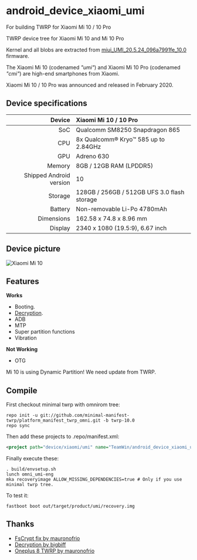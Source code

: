 # android_device_xiaomi_umi
For building TWRP for Xiaomi Mi 10 / 10 Pro

TWRP device tree for Xiaomi Mi 10 and Mi 10 Pro

Kernel and all blobs are extracted from [miui_UMI_20.5.24_096a7991fe_10.0](https://bigota.d.miui.com/20.5.24/miui_UMI_20.5.24_096a7991fe_10.0.zip) firmware.

The Xiaomi Mi 10 (codenamed _"umi"_) and Xiaomi Mi 10 Pro (codenamed _"cmi"_) are high-end smartphones from Xiaomi.

Xiaomi Mi 10 / 10 Pro was announced and released in February 2020.

## Device specifications

| Device       | Xiaomi Mi 10 / 10 Pro                       |
| -----------: | :------------------------------------------ |
| SoC          | Qualcomm SM8250 Snapdragon 865              |
| CPU          | 8x Qualcomm® Kryo™ 585 up to 2.84GHz        |
| GPU          | Adreno 630                                  |
| Memory       | 8GB / 12GB RAM (LPDDR5)                     |
| Shipped Android version | 10                               |
| Storage      | 128GB / 256GB / 512GB UFS 3.0 flash storage |
| Battery      | Non-removable Li-Po 4780mAh                 |
| Dimensions   | 162.58 x 74.8 x 8.96 mm                     |
| Display      | 2340 x 1080 (19.5:9), 6.67 inch             |

## Device picture

![Xiaomi Mi 10](https://cdn.cnbj0.fds.api.mi-img.com/b2c-shopapi-pms/pms_1581494372.61732687.jpg)

## Features

**Works**

- Booting.
- [Decryption](https://github.com/simonsmh/android_bootable_recovery/commits/android-10.0).
- ADB
- MTP
- Super partition functions
- Vibration

**Not Working**
- OTG

Mi 10 is using Dynamic Partition! We need update from TWRP.

## Compile

First checkout minimal twrp with omnirom tree:

```
repo init -u git://github.com/minimal-manifest-twrp/platform_manifest_twrp_omni.git -b twrp-10.0
repo sync
```

Then add these projects to .repo/manifest.xml:

```xml
<project path="device/xiaomi/umi" name="TeamWin/android_device_xiaomi_umi" remote="github" revision="android-10.0" />
```

Finally execute these:

```
. build/envsetup.sh
lunch omni_umi-eng
mka recoveryimage ALLOW_MISSING_DEPENDENCIES=true # Only if you use minimal twrp tree.
```

To test it:

```
fastboot boot out/target/product/umi/recovery.img
```

## Thanks
- [FsCrypt fix by mauronofrio](https://github.com/mauronofrio/android_bootable_recovery)
- [Decryption by bigbiff](https://github.com/bigbiff/android_bootable_recovery)
- [Oneplus 8 TWRP by mauronofrio](https://github.com/mauronofrio/android_device_oneplus_instantnoodle_TWRP)
